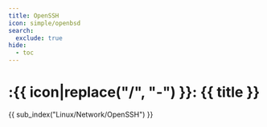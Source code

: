 ```yaml
---
title: OpenSSH
icon: simple/openbsd
search:
  exclude: true
hide:
  - toc
---
```


# :{{ icon|replace("/", "-") }}: {{ title }}

{{ sub_index("Linux/Network/OpenSSH") }}
